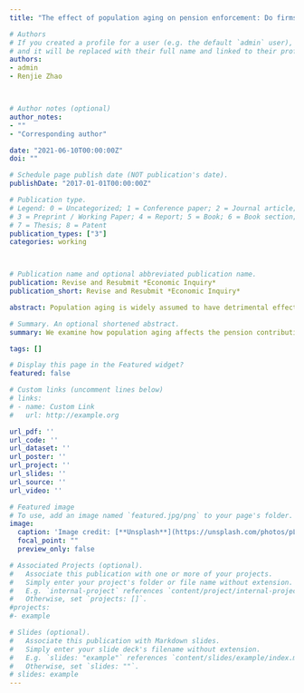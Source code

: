 ```yaml
---
title: "The effect of population aging on pension enforcement: Do firms bear the burden?"

# Authors
# If you created a profile for a user (e.g. the default `admin` user), write the username (folder name) here
# and it will be replaced with their full name and linked to their profile.
authors:
- admin
- Renjie Zhao



# Author notes (optional)
author_notes:
- ""
- "Corresponding author"

date: "2021-06-10T00:00:00Z"
doi: ""

# Schedule page publish date (NOT publication's date).
publishDate: "2017-01-01T00:00:00Z"

# Publication type.
# Legend: 0 = Uncategorized; 1 = Conference paper; 2 = Journal article;
# 3 = Preprint / Working Paper; 4 = Report; 5 = Book; 6 = Book section;
# 7 = Thesis; 8 = Patent
publication_types: ["3"]
categories: working



# Publication name and optional abbreviated publication name.
publication: Revise and Resubmit *Economic Inquiry*
publication_short: Revise and Resubmit *Economic Inquiry*

abstract: Population aging is widely assumed to have detrimental effects on economic development, especially through an increase in social security burden. This paper starts from the observations that the pension contribution evasion of firms was prevalent in China because local governments lower the pension enforcement under the current pension system. We investigate how the local governments at the city level respond to the population aging and the impact of the population aging on the firm pension burden using administrative data over the period 2008-2015. We present three findings. First, population aging increases the pension contribution burden of firms by enhancing pension enforcement. Second, fiscal pressure is the channel through which population aging affects the pension enforcement of firms. Lastly, the pension administration system in China could significantly affect the net impact of population aging on the pension burden.

# Summary. An optional shortened abstract.
summary: We examine how population aging affects the pension contribution burden of firms.

tags: []

# Display this page in the Featured widget?
featured: false

# Custom links (uncomment lines below)
# links:
# - name: Custom Link
#   url: http://example.org

url_pdf: ''
url_code: ''
url_dataset: ''
url_poster: ''
url_project: ''
url_slides: ''
url_source: ''
url_video: ''

# Featured image
# To use, add an image named `featured.jpg/png` to your page's folder.
image:
  caption: 'Image credit: [**Unsplash**](https://unsplash.com/photos/pLCdAaMFLTE)'
  focal_point: ""
  preview_only: false

# Associated Projects (optional).
#   Associate this publication with one or more of your projects.
#   Simply enter your project's folder or file name without extension.
#   E.g. `internal-project` references `content/project/internal-project/index.md`.
#   Otherwise, set `projects: []`.
#projects:
#- example

# Slides (optional).
#   Associate this publication with Markdown slides.
#   Simply enter your slide deck's filename without extension.
#   E.g. `slides: "example"` references `content/slides/example/index.md`.
#   Otherwise, set `slides: ""`.
# slides: example
---
```

